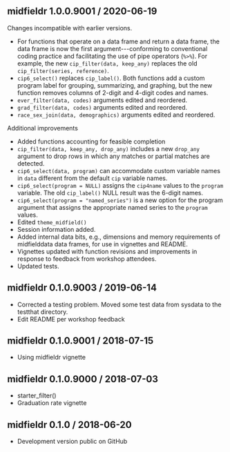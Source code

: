 



## midfieldr 1.0.0.9001 / 2020-06-19

Changes incompatible with earlier versions. 

- For functions that operate on a data frame and return a data frame, the data frame is now the first argument---conforming to conventional coding practice and facilitating the use of pipe operators (`%>%`). For example, the new `cip_filter(data, keep_any)` replaces the old `cip_filter(series, reference)`.  
- `cip6_select()` replaces `cip_label()`. Both functions add a custom program label for grouping, summarizing, and graphing, but the new function removes columns of 2-digit and 4-digit codes and names. 
- `ever_filter(data, codes)` arguments edited and reordered. 
- `grad_filter(data, codes)` arguments edited and reordered.  
- `race_sex_join(data, demographics)` arguments edited and reordered.  

Additional improvements 

- Added functions accounting for feasible completion 
- `cip_filter(data, keep_any, drop_any)` includes a new `drop_any` argument to  drop rows in which any matches or partial matches are detected.
- `cip6_select(data, program)` can accommodate custom variable names in `data` different from the default `cip` variable names. 
- `cip6_select(program = NULL)` assigns the `cip4name` values to the `program` variable. The old `cip_label()` NULL result was the 6-digit names. 
- `cip6_select(program = "named_series")` is a new option for the program argument that assigns the appropriate named series to the `program` values. 
- Edited `theme_midfield()` 
- Session information added.   
- Added internal data bits, e.g., dimensions and memory requirements of midfielddata data frames, for use in vignettes and README. 
- Vignettes updated with function revisions and improvements in response to feedback from workshop attendees. 
- Updated tests.





## midfieldr 0.1.0.9003 / 2019-06-14

- Corrected a testing problem. Moved some test data from sysdata to the testthat directory. 
- Edit README per workshop feedback 


## midfieldr 0.1.0.9001 / 2018-07-15

- Using midfieldr vignette 


## midfieldr 0.1.0.9000 / 2018-07-03

- starter_filter() 
- Graduation rate vignette


## midfieldr 0.1.0 / 2018-06-20

- Development version public on GitHub
  
<!-- major.minor.patch.dev -->
<!-- MAJOR version when you make incompatible API changes ->
<!-- MINOR version add functionality in a backwards-compatible manner ->
<!-- PATCH version backwards-compatible bug fixes ->

<!-- ### New features -->

<!-- ### Minor improvements -->

<!-- ### Bug fixes -->

<!-- ### Deprecated -->

<!-- ### Defunct -->
